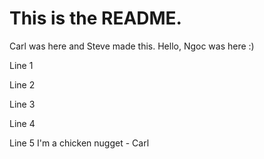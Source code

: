 # This is the README.


Carl was here and Steve made this.
Hello, Ngoc was here :)

Line 1

Line 2

Line 3

Line 4

Line 5
I'm a chicken nugget - Carl
